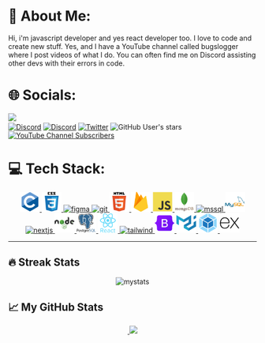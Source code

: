 # 💫 About Me:

Hi, i'm javascript developer and yes react developer too. I love to code and create new stuff. Yes, and I have a YouTube channel called bugslogger where I post videos of what I do. You can often find me on Discord assisting other devs with their errors in code.

# 🌐 Socials:
[![](https://visitcount.itsvg.in/api?id=bugslogger&label=Profile%20Views&color=9&icon=2&pretty=true)](https://sarfaraj.web.app) 
<br />
[![Discord](https://img.shields.io/discord/875863223008624720)]()
[![Discord](https://img.shields.io/badge/Discord-%237289DA.svg?logo=discord&logoColor=white)](https://discord.com/users/540951645945593867) 
[![Twitter](https://img.shields.io/badge/Twitter-%231DA1F2.svg?logo=Twitter&logoColor=white)](https://twitter.com/sarfarajshah_) 
![GitHub User's stars](https://img.shields.io/github/stars/bugslogger)
[![YouTube Channel Subscribers](https://img.shields.io/youtube/channel/subscribers/UCEyxVbzsG0oj2f3qoUCQ00g)](https://youtube.com/@bugslogger)





# 💻 Tech Stack:
<p align="center"> 
<a href="https://www.cprogramming.com/" target="_blank" rel="noreferrer"> 
  <img src="https://raw.githubusercontent.com/devicons/devicon/master/icons/c/c-original.svg" alt="c" width="40" height="40"/> </a> 
  <a href="https://www.w3schools.com/css/" target="_blank" rel="noreferrer"> 
    <img src="https://raw.githubusercontent.com/devicons/devicon/master/icons/css3/css3-original-wordmark.svg" alt="css3" width="40" height="40"/> </a>
<a href="https://www.figma.com/" target="_blank" rel="noreferrer"> 
  <img src="https://www.vectorlogo.zone/logos/figma/figma-icon.svg" alt="figma" width="40" height="40"/> </a> 
  <a href="https://git-scm.com/" target="_blank" rel="noreferrer"> 
    <img src="https://www.vectorlogo.zone/logos/git-scm/git-scm-icon.svg" alt="git" width="40" height="40"/> </a> 
  <a href="https://www.w3.org/html/" target="_blank" rel="noreferrer"> 
    <img src="https://raw.githubusercontent.com/devicons/devicon/master/icons/html5/html5-original-wordmark.svg" alt="html5" width="40" height="40"/> </a> <a href="https://www.firebase.com" target="_blank" rel="noreferrer"> <img src="https://raw.githubusercontent.com/devicons/devicon/master/icons/firebase/firebase-original.svg" alt="java" width="40" height="40"/> </a> <a href="https://developer.mozilla.org/en-US/docs/Web/JavaScript" target="_blank" rel="noreferrer"> <img src="https://raw.githubusercontent.com/devicons/devicon/master/icons/javascript/javascript-original.svg" alt="javascript" width="40" height="40"/> </a> <a href="https://www.mongodb.com/" target="_blank" rel="noreferrer"> <img src="https://raw.githubusercontent.com/devicons/devicon/master/icons/mongodb/mongodb-original-wordmark.svg" alt="mongodb" width="40" height="40"/> </a> <a href="https://www.microsoft.com/en-us/sql-server" target="_blank" rel="noreferrer"> <img src="https://www.svgrepo.com/show/303229/microsoft-sql-server-logo.svg" alt="mssql" width="40" height="40"/> </a> <a href="https://www.mysql.com/" target="_blank" rel="noreferrer"> <img src="https://raw.githubusercontent.com/devicons/devicon/master/icons/mysql/mysql-original-wordmark.svg" alt="mysql" width="40" height="40"/> </a> <a href="https://nextjs.org/" target="_blank" rel="noreferrer"> <img src="https://cdn.worldvectorlogo.com/logos/nextjs-2.svg" alt="nextjs" width="40" height="40"/> </a> <a href="https://nodejs.org" target="_blank" rel="noreferrer"> <img src="https://raw.githubusercontent.com/devicons/devicon/master/icons/nodejs/nodejs-original-wordmark.svg" alt="nodejs" width="40" height="40"/> </a> <a href="https://www.postgresql.org" target="_blank" rel="noreferrer"> <img src="https://raw.githubusercontent.com/devicons/devicon/master/icons/postgresql/postgresql-original-wordmark.svg" alt="postgresql" width="40" height="40"/> </a> <a href="https://reactjs.org/" target="_blank" rel="noreferrer"> <img src="https://raw.githubusercontent.com/devicons/devicon/master/icons/react/react-original-wordmark.svg" alt="react" width="40" height="40"/> </a> <a href="https://tailwindcss.com/" target="_blank" rel="noreferrer"> <img src="https://www.vectorlogo.zone/logos/tailwindcss/tailwindcss-icon.svg" alt="tailwind" width="40" height="40"/> </a><a href="https://bootstrap.com/" target="_blank" rel="noreferrer"> <img src="https://raw.githubusercontent.com/devicons/devicon/master/icons/bootstrap/bootstrap-original.svg" alt="bootstrap" width="40" height="40"/> </a> 
  <a href="https://bootstrap.com/" target="_blank" rel="noreferrer"> <img src="https://raw.githubusercontent.com/devicons/devicon/master/icons/materialui/materialui-original.svg" alt="bootstrap" width="40" height="40"/> </a>
  <a href="https://webpack.com/" target="_blank" rel="noreferrer"> <img src="https://raw.githubusercontent.com/devicons/devicon/master/icons/webpack/webpack-original.svg" alt="webpack" width="40" height="40"/> </a>
  <a href="https://express.com/" target="_blank" rel="noreferrer"> <img src="https://raw.githubusercontent.com/devicons/devicon/master/icons/express/express-original.svg" alt="express" width="40" height="40"/> </a>
</p>

---



## 🔥 Streak Stats

<p align="center" >
<img src="https://github-readme-streak-stats.herokuapp.com/?user=bugslogger&theme=black-ice" alt="mystats"  />
</p>

## &#x1f4c8; My GitHub Stats
<p  align="center"> 
<a href="https://github.com/bugslogger">
  <img height="180em" src="https://github-readme-stats-sigma-five.vercel.app/api?username=bugslogger&show_icons=true&theme=algolia&include_all_commits=true&count_private=true" alt=""/>
  <img height="180em" src="https://github-readme-stats-sigma-five.vercel.app/api/top-langs/?username=bugslogger&theme=algolia&hide=c%2B%2B&layout=compact"/>
</a>
</p>
<!---
Bugslogger/Bugslogger is a ✨ special ✨ repository because its `README.md` (this file) appears on your GitHub profile.
You can click the Preview link to take a look at your changes.
--->
